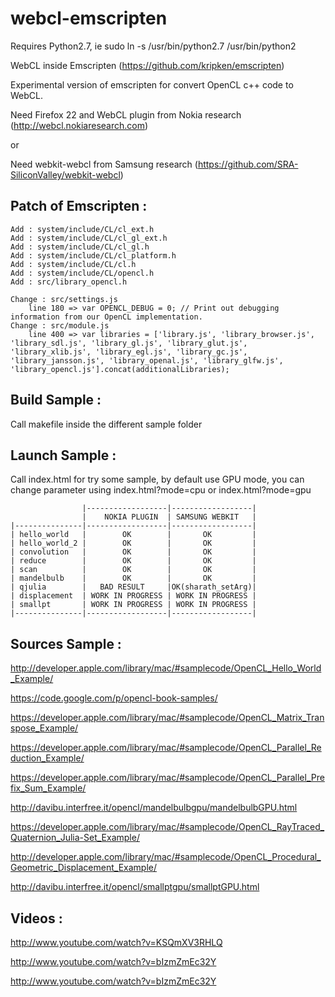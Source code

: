 webcl-emscripten
================

Requires Python2.7, ie sudo ln -s /usr/bin/python2.7 /usr/bin/python2


WebCL inside Emscripten (https://github.com/kripken/emscripten)

Experimental version of emscripten for convert OpenCL c++ code to WebCL.

Need Firefox 22 and WebCL plugin from Nokia research (http://webcl.nokiaresearch.com)

or

Need webkit-webcl from Samsung research (https://github.com/SRA-SiliconValley/webkit-webcl)

Patch of Emscripten :
---------------------

	Add : system/include/CL/cl_ext.h
	Add : system/include/CL/cl_gl_ext.h
	Add : system/include/CL/cl_gl.h
	Add : system/include/CL/cl_platform.h
	Add : system/include/CL/cl.h
	Add : system/include/CL/opencl.h
	Add : src/library_opencl.h

	Change : src/settings.js
		line 180 => var OPENCL_DEBUG = 0; // Print out debugging information from our OpenCL implementation.
	Change : src/module.js
		line 400 => var libraries = ['library.js', 'library_browser.js', 'library_sdl.js', 'library_gl.js', 'library_glut.js', 'library_xlib.js', 'library_egl.js', 'library_gc.js', 'library_jansson.js', 'library_openal.js', 'library_glfw.js', 'library_opencl.js'].concat(additionalLibraries);


Build Sample :
--------------

Call makefile inside the different sample folder

Launch Sample :
---------------

Call index.html for try some sample, by default use GPU mode, you can change parameter using index.html?mode=cpu or index.html?mode=gpu

					|------------------|------------------|			
					|    NOKIA PLUGIN  | SAMSUNG WEBKIT   |
    |---------------|------------------|------------------|
	| hello_world	|		 OK		   |	   OK		  |
	| hello_world_2	|		 OK		   |	   OK		  |
	| convolution	|		 OK		   |	   OK		  |
	| reduce		|		 OK		   |	   OK		  |
	| scan   		|		 OK		   |	   OK		  |
	| mandelbulb	|		 OK		   |	   OK		  |
	| qjulia		| 	BAD RESULT     |OK(sharath_setArg)|
	| displacement	| WORK IN PROGRESS | WORK IN PROGRESS |
	| smallpt  		| WORK IN PROGRESS | WORK IN PROGRESS |
	|---------------|------------------|------------------|
	
Sources Sample :
-----------------


http://developer.apple.com/library/mac/#samplecode/OpenCL_Hello_World_Example/

https://code.google.com/p/opencl-book-samples/								

https://developer.apple.com/library/mac/#samplecode/OpenCL_Matrix_Transpose_Example/

https://developer.apple.com/library/mac/#samplecode/OpenCL_Parallel_Reduction_Example/

https://developer.apple.com/library/mac/#samplecode/OpenCL_Parallel_Prefix_Sum_Example/

http://davibu.interfree.it/opencl/mandelbulbgpu/mandelbulbGPU.html

https://developer.apple.com/library/mac/#samplecode/OpenCL_RayTraced_Quaternion_Julia-Set_Example/

http://developer.apple.com/library/mac/#samplecode/OpenCL_Procedural_Geometric_Displacement_Example/

http://davibu.interfree.it/opencl/smallptgpu/smallptGPU.html

	
Videos :
--------

http://www.youtube.com/watch?v=KSQmXV3RHLQ

http://www.youtube.com/watch?v=bIzmZmEc32Y

http://www.youtube.com/watch?v=bIzmZmEc32Y
